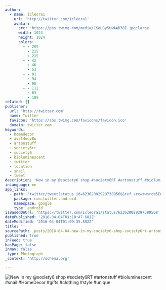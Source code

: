 ```yaml
---
author:
  - name: icleora1
    url: 'http://twitter.com/icleora1'
    avatar:
      src: 'https://pbs.twimg.com/media/CKeLGySUwAAD38I.jpg:large'
      width: 1024
      height: 1024
      colors:
        - - 209
          - 215
          - 215
        - - 42
          - 46
          - 53
        - - 81
          - 94
          - 98
        - - 112
          - 63
          - 108
related: []
publisher:
  url: 'http://twitter.com'
  name: Twitter
  favicon: 'https://abs.twimg.com/favicons/favicon.ico'
  domain: twitter.com
keywords:
  - homedecor
  - avrt4wqv8w
  - artonstuff
  - society6rt
  - society6
  - bioluminescent
  - twitter
  - location
  - snail
  - tweet
description: 'New in my @society6 shop #society6RT #artonstuff #bioluminescent #snail #HomeDecor #gifts #clothing #style #unique'
inLanguage: en
app_links:
  - path: 'twitter/tweet?status_id=623620029297389568&ref_src=twsrc%5Egoogle%7Ctwcamp%5Eandroidseo%7Ctwgr%5Estatus%7Ctwterm%5E623620029297389568'
    package: com.twitter.android
    namespace: google
    type: android
isBasedOnUrl: 'https://twitter.com/icleora1/status/623620029297389568'
datePublished: '2016-04-04T01:10:47.681Z'
dateModified: '2016-04-04T01:09:35.882Z'
title: ''
sourcePath: _posts/2016-04-04-new-in-my-society6-shop-society6rt-artonstuff-biolumines.md
published: true
inFeed: true
hasPage: false
inNav: false
_type: Photograph
_context: 'http://schema.org'

---
```

![New in my @society6 shop #society6RT #artonstuff #bioluminescent #snail #HomeDecor #gifts #clothing #style #unique](https://pbs.twimg.com/media/CKeLGySUwAAD38I.jpg:large)